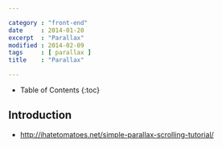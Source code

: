 ```yaml
---

category : "front-end"
date     : 2014-01-20
excerpt  : "Parallax"
modified : 2014-02-09
tags     : [ parallax ]
title    : "Parallax"

---
```


* Table of Contents
{:toc}

## Introduction

- http://ihatetomatoes.net/simple-parallax-scrolling-tutorial/
